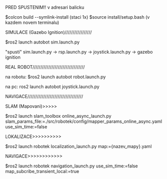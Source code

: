 PRED SPUSTENIM!!
v adresari balicku

$colcon build --symlink-install (staci 1x)
$source install/setup.bash (v kazdem novem terminalu)


SIMULACE (Gazebo Ignition)/////////////////

$ros2 launch autobot sim.launch.py

"spusti"
sim.launch.py   -> rsp.launch.py
                -> joystick.launch.py
                -> gazebo ignition

REAL ROBOT/////////////////////////////////

na robotu: $ros2 launch autobot robot.launch.py

na pc: ros2 launch autobot joystick.launch.py

NAVIGACE///////////////////////////////////

SLAM (Mapovani)>>>>>

$ros2 launch slam_toolbox online_async_launch.py slam_params_file:=./src/robotek/config/mapper_params_online_async.yaml use_sim_time:=false

LOKALIZACE>>>>>>>>>>

$ros2 launch robotek localization_launch.py map:={nazev_mapy}.yaml

NAVIGACE>>>>>>>>>>>>

$ros2 launch robotek navigation_launch.py use_sim_time:=false map_subcribe_transient_local:=true

